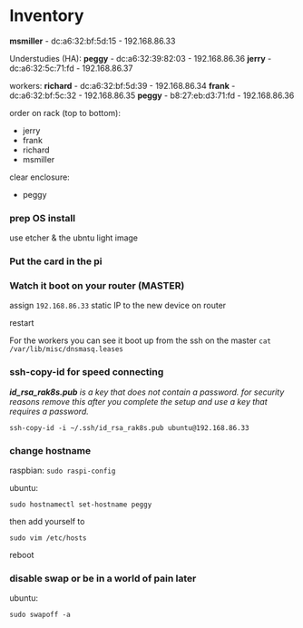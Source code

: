 
# Inventory 

**msmiller** - dc:a6:32:bf:5d:15 - 192.168.86.33

Understudies (HA):
**peggy** - dc:a6:32:39:82:03 - 192.168.86.36
**jerry** - dc:a6:32:5c:71:fd - 192.168.86.37

workers:
**richard** - dc:a6:32:bf:5d:39 - 192.168.86.34
**frank** -  dc:a6:32:bf:5c:32 - 192.168.86.35
**peggy** - b8:27:eb:d3:71:fd - 192.168.86.36


order on rack (top to bottom):
 - jerry
 - frank
 - richard
 - msmiller

 clear enclosure:
 - peggy


### prep OS install

use etcher & the ubntu light image

### Put the card in the pi

### Watch it boot on your router (MASTER)

assign `192.168.86.33` static IP to the new device on router

restart 

For the workers you can see it boot up from the ssh on the master
`cat /var/lib/misc/dnsmasq.leases`


### ssh-copy-id for speed connecting

_**id_rsa_rak8s.pub** is a key that does not contain a password. for security reasons remove this after you complete the setup and use a key that requires a password._

`ssh-copy-id -i ~/.ssh/id_rsa_rak8s.pub ubuntu@192.168.86.33`

### change hostname

raspbian:
`sudo raspi-config`

ubuntu:
```
sudo hostnamectl set-hostname peggy
```

then add yourself to 
```
sudo vim /etc/hosts
```

reboot


### disable swap or be in a world of pain later

ubuntu:
```
sudo swapoff -a 
```


